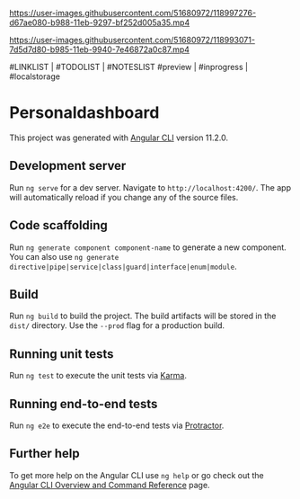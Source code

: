

https://user-images.githubusercontent.com/51680972/118997276-d67ae080-b988-11eb-9297-bf252d005a35.mp4



https://user-images.githubusercontent.com/51680972/118993071-7d5d7d80-b985-11eb-9940-7e46872a0c87.mp4

#LINKLIST |  #TODOLIST  | #NOTESLIST
#preview |  #inprogress | #localstorage

# Personaldashboard

This project was generated with [Angular CLI](https://github.com/angular/angular-cli) version 11.2.0.

## Development server

Run `ng serve` for a dev server. Navigate to `http://localhost:4200/`. The app will automatically reload if you change any of the source files.

## Code scaffolding

Run `ng generate component component-name` to generate a new component. You can also use `ng generate directive|pipe|service|class|guard|interface|enum|module`.

## Build

Run `ng build` to build the project. The build artifacts will be stored in the `dist/` directory. Use the `--prod` flag for a production build.

## Running unit tests

Run `ng test` to execute the unit tests via [Karma](https://karma-runner.github.io).

## Running end-to-end tests

Run `ng e2e` to execute the end-to-end tests via [Protractor](http://www.protractortest.org/).

## Further help

To get more help on the Angular CLI use `ng help` or go check out the [Angular CLI Overview and Command Reference](https://angular.io/cli) page.
